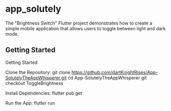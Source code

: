 # app_solutely

The "Brightness Switch" Flutter project demonstrates how to create a simple mobile application that allows users to toggle between light and dark mode.

## Getting Started

Getting Started

Clone the Repository:
git clone https://github.com/dartKnightRises/App-SolutelyTheAppWhisperer.git
cd App-SolutelyTheAppWhisperer
git checkout ToggleBrightness


Install Dependencies:
flutter pub get 


Run the App:
flutter run